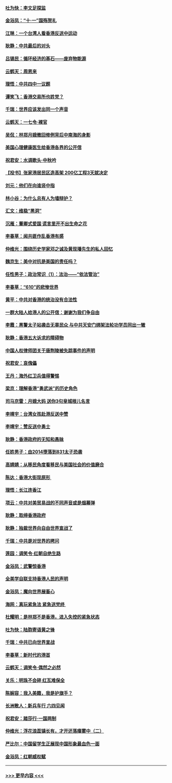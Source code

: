 #### [吐为快：李文足探监](../pages/nsc993/n11509622.md?t=09100522) 
#### [金浴凤：“十‧一”国殇贺礼](../pages/nsc993/n11509593.md?t=09100522) 
#### [江琳：一个台湾人看香港反送中运动](../pages/nsc993/n11509211.md?t=09100522) 
#### [耿静：中共最后的对头](../pages/nsc993/n11508308.md?t=09100522) 
#### [吕锡民：循环经济的基石——废弃物能源](../pages/nsc993/n11508212.md?t=09100522) 
#### [云鹤天：周恩来](../pages/nsc993/n11508055.md?t=09100522) 
#### [理悟：中共四中一议题](../pages/nsc993/n11507782.md?t=09100522) 
#### [谭笑飞：香港交易所也姓党？](../pages/nsc993/n11507753.md?t=09100522) 
#### [千瑞：世界应该发出同一个声音](../pages/nsc993/n11507290.md?t=09100522) 
#### [云鹤天：一七令‧裸官](../pages/nsc993/n11507177.md?t=09100522) 
#### [吴侃：林郑月娥撤回修例背后中南海的身影](../pages/nsc993/n11506876.md?t=09100522) 
#### [美国心理健康医生给香港各界的公开信](../pages/nsc993/n11506809.md?t=09100522) 
#### [祝君安：水调歌头‧中秋吟](../pages/nsc993/n11506758.md?t=09100522) 
#### [【投书】张家港居民区造高架 200亿工程3天就决定](../pages/nsc993/n11506682.md?t=09100522) 
#### [刘元：他们在向谁竖中指](../pages/nsc993/n11505384.md?t=09100522) 
#### [林小谷：为什么总有人为墙辩护？](../pages/nsc993/n11505226.md?t=09100522) 
#### [汇文：维稳“黑洞”](../pages/nsc993/n11504347.md?t=09100522) 
#### [沉雁：董卿式爱国 谎言里开不出生命之花](../pages/nsc993/n11503215.md?t=09100522) 
#### [李春草：闻共匪作乱香港有感](../pages/nsc993/n11503072.md?t=09100522) 
#### [仲维光：围绕历史学家邓之诚及黄现璠先生的私人回忆](../pages/nsc993/n11501330.md?t=09100522) 
#### [魏京生：美中对抗是美国的责任吗？](../pages/nsc993/n11500723.md?t=09100522) 
#### [任性男子：政治常识（1）：法治——“依法管治”](../pages/nsc993/n11500791.md?t=09100522) 
#### [李春草：“610”的悲惨世界](../pages/nsc993/n11501141.md?t=09100522) 
#### [黄平：中共对香港的统治没有合法性](../pages/nsc993/n11499473.md?t=09100522) 
#### [一群大陆人给港人的公开信：谢谢为我们争自由](../pages/nsc993/n11500402.md?t=09100522) 
#### [李霞：黑警太子站袭击无辜民众 与中共天安门绑架法轮功学员同出一辙](../pages/nsc993/n11499805.md?t=09100522) 
#### [耿静：香港五大诉求的障碍物](../pages/nsc993/n11497578.md?t=09100522) 
#### [中国人权律师团关于唐荆陵被失踪事件的声明](../pages/nsc993/n11500014.md?t=09100522) 
#### [祝君安：哀傀儡](../pages/nsc993/n11499776.md?t=09100522) 
#### [王丹：海外红卫兵值得警惕](../pages/nsc993/n11498138.md?t=09100522) 
#### [梁京：理解香港“勇武派”的历史角色](../pages/nsc993/n11498006.md?t=09100522) 
#### [司马京雷：月娥大妈  送你3句皇城根儿名言](../pages/nsc993/n11497885.md?t=09100522) 
#### [李靖宇：台湾女孩赴港反送中赞](../pages/nsc993/n11497721.md?t=09100522) 
#### [李靖宇：赞反送中勇士](../pages/nsc993/n11497452.md?t=09100522) 
#### [耿静：香港政府的无知和愚昧](../pages/nsc993/n11494238.md?t=09100522) 
#### [任姓男子：由2014堕落到831太子恐袭](../pages/nsc993/n11496683.md?t=09100522) 
#### [高婧婧：从移民角度看移民与美国社会的价值磨合](../pages/nsc993/n11495757.md?t=09100522) 
#### [陈达：香港大街现原形 ](../pages/nsc993/n11495441.md?t=09100522) 
#### [理悟：长江连香江](../pages/nsc993/n11495377.md?t=09100522) 
#### [项云：中共对美贸易战的不同声音或是烟幕弹](../pages/nsc993/n11494929.md?t=09100522) 
#### [耿静：取缔香港政府](../pages/nsc993/n11494218.md?t=09100522) 
#### [耿静：独裁世界向自由世界宣战了](../pages/nsc993/n11494190.md?t=09100522) 
#### [千瑞：中共是对世界的拷问](../pages/nsc993/n11493021.md?t=09100522) 
#### [莲园：调笑令‧红朝自绝生路](../pages/nsc993/n11493011.md?t=09100522) 
#### [金浴凤：武警惊香港](../pages/nsc993/n11492994.md?t=09100522) 
#### [全美学自联支持香港人民的声明](../pages/nsc993/n11492630.md?t=09100522) 
#### [金浴凤：魔向世界展畜心](../pages/nsc993/n11492599.md?t=09100522) 
#### [海网：真玩紧急法 紧急送党终 ](../pages/nsc993/n11492535.md?t=09100522) 
#### [杜耀明：是林郑不是香港，进入失控的紧急状态](../pages/nsc993/n11491420.md?t=09100522) 
#### [吐为快：陆胞寄语黄之锋](../pages/nsc993/n11491117.md?t=09100522) 
#### [千瑞：中共已向世界宣战](../pages/nsc993/n11490123.md?t=09100522) 
#### [李春草：新时代的港首](../pages/nsc993/n11489864.md?t=09100522) 
#### [云鹤天：调笑令·偶然之必然](../pages/nsc993/n11489701.md?t=09100522) 
#### [关乐：明珠不会碎 红瓦难保全](../pages/nsc993/n11489647.md?t=09100522) 
#### [陈婉容：我入美籍，我是护旗手？](../pages/nsc993/n11487908.md?t=09100522) 
#### [长洲散人：新兵车行 六四见闻](../pages/nsc993/n11487729.md?t=09100522) 
#### [祝君安：踏莎行‧一国两制](../pages/nsc993/n11487699.md?t=09100522) 
#### [仲维光：浮花浪蕊镇长有，才开还落瘴雾中（二）](../pages/nsc993/n11483286.md?t=09100522) 
#### [严比尔：中国留学生正展现中国形象最血色一面](../pages/nsc993/n11485145.md?t=09100522) 
#### [金浴凤：红朝威权赋](../pages/nsc993/n11485191.md?t=09100522) 

----
#### [ >>> 更早内容 <<< ](../indexes/nsc993-earlier.md)

